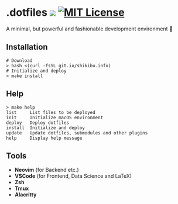 # .dotfiles ![](https://img.shields.io/badge/platform-macOS-lightgray.svg) [![MIT License](http://img.shields.io/badge/license-MIT-green.svg?style=flat)](./doc/LICENSE.txt)

A minimal, but powerful and fashionable development environment :muscle:

## Installation

```shell
# Download
> bash <(curl -fsSL git.io/shikibu.info)
# Initialize and deploy
> make install
```

## Help

```shell
> make help
list     List files to be deployed
init     Initialize macOS environment
deploy   Deploy dotfiles
install  Initialize and deploy
update   Update dotfiles, submodules and other plugins
help     Display help message
```

## Tools
- **Neovim** (for Backend etc.)
- **VSCode** (for Frontend, Data Science and LaTeX)
- **Zsh**
- **Tmux**
- **Alacritty**
